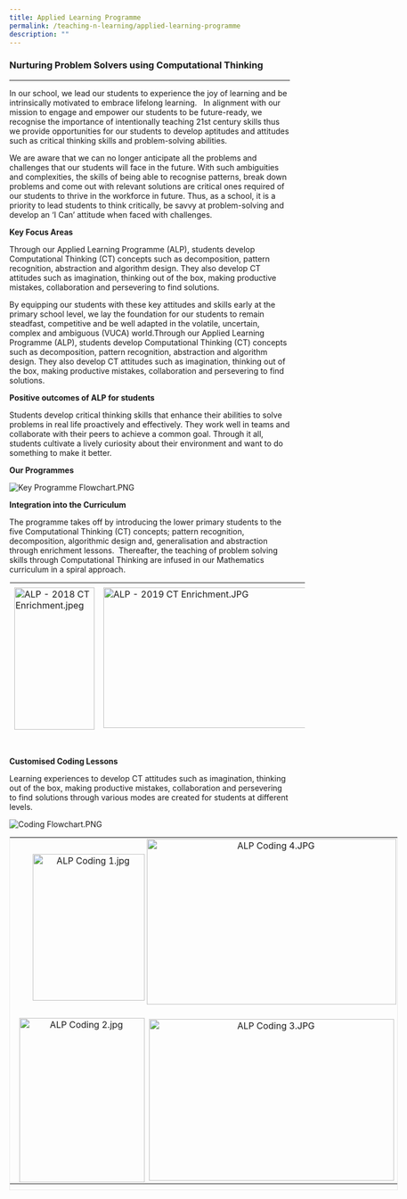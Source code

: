 ```yaml
---
title: Applied Learning Programme
permalink: /teaching-n-learning/applied-learning-programme
description: ""
---
```


### Nurturing Problem Solvers using Computational Thinking
------------------------------------------------------

In our school, we lead our students to experience the joy of learning and be intrinsically motivated to embrace lifelong learning. &nbsp;&nbsp;In alignment with our mission to engage and empower our students to be future-ready, we recognise the importance of intentionally teaching 21st century skills thus we provide opportunities for our students to develop aptitudes and attitudes such as critical thinking skills and problem-solving abilities.  

  

We are aware that we can no longer anticipate all the problems and challenges that our students will face in the future. With such ambiguities and complexities, the skills of being able to recognise patterns, break down problems and come out with relevant solutions are critical ones required of our students to thrive in the workforce in future. Thus, as a school, it is a priority to lead students to think critically, be savvy at problem-solving and develop an ‘I Can’ attitude when faced with challenges.&nbsp;  

**Key Focus Areas**  

Through our Applied Learning Programme (ALP), students develop Computational Thinking (CT) concepts such as decomposition, pattern recognition, abstraction and algorithm design. They also develop CT attitudes such as imagination, thinking out of the box, making productive mistakes, collaboration and persevering to find solutions.

By equipping our students with these key attitudes and skills early at the primary school level, we lay the foundation for our students to remain steadfast, competitive and be well adapted in the volatile, uncertain, complex and ambiguous (VUCA) world.Through our Applied Learning Programme (ALP), students develop Computational Thinking (CT) concepts such as decomposition, pattern recognition, abstraction and algorithm design. They also develop CT attitudes such as imagination, thinking out of the box, making productive mistakes, collaboration and persevering to find solutions.  

**Positive outcomes of ALP for students**  

Students develop critical thinking skills that enhance their abilities to solve problems in real life proactively and effectively. They work well in teams and collaborate with their peers to achieve a common goal. Through it all, students cultivate a lively curiosity about their environment and want to do something to make it better.&nbsp;

**Our Programmes**

![Key Programme Flowchart.PNG](https://angsanapri.moe.edu.sg/qql/slot/u167/academic_programmes/ALP/Key%20Programme%20Flowchart.PNG)

**Integration into the Curriculum**  

The programme takes off by introducing the lower primary students to the five Computational Thinking (CT) concepts; pattern recognition, decomposition, algorithmic design and, generalisation and abstraction through enrichment lessons. &nbsp;Thereafter, the teaching of problem solving skills through Computational Thinking are infused in our Mathematics curriculum in a spiral approach.



<table style="margin: auto; outline: 0px; padding: 0px; border-collapse: collapse; clear: both; border: 1px solid transparent; table-layout: fixed; width: 532px; height: 268px;" class="ive_eobj_center ives_tab_kosong"><tbody style="margin: 0px; outline: 0px; padding: 0px;"><tr style="margin: 0px; outline: 0px; padding: 0px;"><td style="margin: 0px; outline: 0px; padding: 8px; vertical-align: top; text-align: left; width: 171px;"><img style="margin: auto; outline: 0px; padding: 0px; border: none; clear: both; display: block; width: 144px; height: 255px;" class="ive_eobj_center mCS_img_loaded" alt="ALP - 2018 CT Enrichment.jpeg" width="100%" src="https://angsanapri.moe.edu.sg/qql/slot/u167/teaching_and_learning/applied_learning_programme/ALP%20-%202018%20CT%20Enrichment.jpeg"></td><td style="margin: 0px; outline: 0px; padding: 8px; vertical-align: top; text-align: left; width: 390px;"><img style="margin: auto; outline: 0px; padding: 0px; border: none; clear: both; display: block; width: 379px; height: 252px;" class="ive_eobj_center mCS_img_loaded" alt="ALP - 2019 CT Enrichment.JPG" width="100%" src="https://angsanapri.moe.edu.sg/qql/slot/u167/teaching_and_learning/applied_learning_programme/ALP%20-%202019%20CT%20Enrichment.JPG"></td></tr></tbody></table>

  


&nbsp;  

**Customised Coding Lessons**

Learning experiences to develop CT attitudes such as imagination, thinking out of the box, making productive mistakes, collaboration and persevering to find solutions through various modes are created for students at different levels.

![Coding Flowchart.PNG](https://angsanapri.moe.edu.sg/qql/slot/u167/academic_programmes/ALP/Coding%20Flowchart.PNG)

  

  

<table style="margin: auto; outline: 0px; padding: 0px; clear: both; border: 1px solid rgb(234, 234, 234); width: 698px; height: 634px;" class="ive_eobj_center iveo_table ives_tab_zen"><tbody style="margin: 0px; outline: 0px; padding: 0px;"><tr style="margin: 0px; outline: 0px; padding: 0px;"><td style="margin: 0px; outline: 0px; padding: 2px; text-align: center; width: 260px;"><img style="margin: 0px 0px 0px 10px; outline: 0px; padding: 0px; border: none; float: right; width: 201px; height: 263px;" class="ive_eobj_right mCS_img_loaded" alt="ALP Coding 1.jpg" width="100%" src="https://angsanapri.moe.edu.sg/qql/slot/u167/academic_programmes/ALP/ALP%20Coding%201.jpg"><br style="margin: 0px; outline: 0px; padding: 0px;"></td><td style="margin: 0px; outline: 0px; padding: 2px; text-align: center; width: 433px;"><img style="margin: auto; outline: 0px; padding: 0px; border: none; clear: both; display: block; width: 448px; height: 297px;" class="ive_eobj_center mCS_img_loaded" alt="ALP Coding 4.JPG" width="100%" src="https://angsanapri.moe.edu.sg/qql/slot/u167/academic_programmes/ALP/ALP%20Coding%204.JPG"><br style="margin: 0px; outline: 0px; padding: 0px;"></td></tr><tr style="margin: 0px; outline: 0px; padding: 0px;"><td style="margin: 0px; outline: 0px; padding: 2px; text-align: center; width: 60px;"><img style="margin: 0px 0px 0px 10px; outline: 0px; padding: 0px; border: none; float: right; width: 225px; height: 295px;" class="ive_eobj_right mCS_img_loaded" alt="ALP Coding 2.jpg" width="100%" src="https://angsanapri.moe.edu.sg/qql/slot/u167/academic_programmes/ALP/ALP%20Coding%202.jpg"><br style="margin: 0px; outline: 0px; padding: 0px;"></td><td style="margin: 0px; outline: 0px; padding: 2px; text-align: center; width: 60px;"><img style="margin: auto; outline: 0px; padding: 0px; border: none; clear: both; display: block; width: 440px; height: 290px;" class="ive_eobj_center mCS_img_loaded" alt="ALP Coding 3.JPG" width="100%" src="https://angsanapri.moe.edu.sg/qql/slot/u167/academic_programmes/ALP/ALP%20Coding%203.JPG"></td></tr></tbody></table>